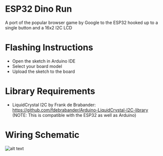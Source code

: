 # ESP32 Dino Run
A port of the popular browser game by Google to the ESP32 hooked up to a single button and a 16x2 I2C LCD

# Flashing Instructions
- Open the sketch in Arduino IDE
- Select your board model
- Upload the sketch to the board

# Library Requirements
- LiquidCrystal I2C by Frank de Brabander: https://github.com/fdebrabander/Arduino-LiquidCrystal-I2C-library (NOTE: This is compatible with the ESP32 as well as Arduino)

# Wiring Schematic
![alt text](![image](https://github.com/user-attachments/assets/03f342e1-3d49-4f5b-bb06-45369c3634f2)
 "Wiring Schematic")
